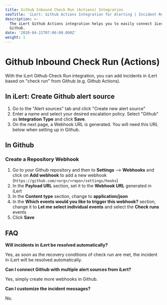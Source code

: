 ```yaml
---
title: Github Inbound Check Run (Actions) Integration
seoTitle: 'iLert: Github Actions Integration for Alerting | Incident Response | Uptime'
description: >-
  The iLert Github Actions integration helps you to easily connect iLert with
  Github.
date: '2020-04-21T07:00:00.000Z'
weight: 1
---
```


# Github Inbound Check Run \(Actions\)

With the iLert Github Check Run integration, you can add incidents in iLert based on "check run" from Github \(e.g. Github Actions\).

## In iLert: Create Github alert source <a id="create-alert-source"></a>

1. Go to the "Alert sources" tab and click "Create new alert source"
2. Enter a name and select your desired escalation policy. Select "Github" as **Integration Type** and click **Save**.
3. On the next page, a Webhook URL is generated. You will need this URL below when setting up in Github.

## In Github <a id="in-github"></a>

### Create a Repository Webhook

1. Go to your Github repository and then to **Settings** --&gt; **Webhooks** and click on **Add webhook** to add a new webhook \(`https://github.com/<org>/<repo>/settings/hooks`\)
2. In the **Payload URL** section, set it to the **Webhook URL** generated in iLert
3. In the **Content type** section, change to **application/json**
4. In the **Which events would you like to trigger this webhook?** section, change it to **Let me select individual events** and select the **Check runs** events
5. Click **Save**

## FAQ <a id="faq"></a>

**Will incidents in iLert be resolved automatically?**

Yes, as soon as the recovery conditions of check run are met, the incident in iLert will be resolved automatically.

**Can I connect Github with multiple alert sources from iLert?**

Yes, simply create more webhooks in Github.

**Can I customize the incident messages?**

No.

